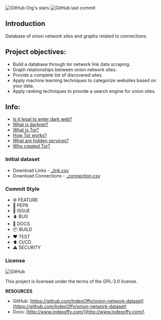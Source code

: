 ![GitHub Org's stars](https://img.shields.io/github/stars/IndexOffy?label=IndexOffy&style=flat-square)
![GitHub last commit](https://img.shields.io/github/last-commit/IndexOffy/onion-network-dataset?style=flat-square)

## Introduction

Database of onion network sites and graphs related to connections.

## Project objectives:

- Build a database through tor network link data scraping.
- Graph relationships between onion network sites.
- Provide a complete list of discovered sites.
- Apply machine learning techniques to categorize websites based on your data.
- Apply ranking techniques to provide a search engine for onion sites.

## Info:

- [Is it legal to enter dark web?](/tor-network-dataset/nav/info/)
- [What is darknet?](/tor-network-dataset/nav/info/)
- [What is Tor?](/tor-network-dataset/nav/info/)
- [How Tor works?](/tor-network-dataset/nav/info/)
- [What are hidden services?](/tor-network-dataset/nav/info/)
- [Who created Tor?](/tor-network-dataset/nav/info/)

### Initial dataset

- Download Links - [_link.csv](#)
- Download Connections - [_connection.csv](#)

### Commit Style

- ⚙️ FEATURE
- 📝 PEP8
- 📌 ISSUE
- 🪲 BUG
- 📘 DOCS
- 📦 BUILD
- ❤️️ TEST
- ⬆️ CI/CD
- ⚠️ SECURITY

### License

![GitHub](https://img.shields.io/github/license/IndexOffy/tor-network-dataset?style=flat-square)

This project is licensed under the terms of the GPL-3.0 license.

**RESOURCES**

- GitHub: [https://github.com/IndexOffy/onion-network-dataset](https://github.com/IndexOffy/onion-network-dataset)
- Docs:   [http://www.indexoffy.com/](http://www.indexoffy.com/)
